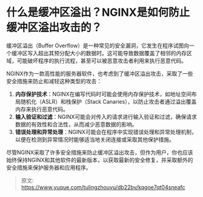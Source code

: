 # 什么是缓冲区溢出？NGINX是如何防止缓冲区溢出攻击的？

缓冲区溢出（Buffer Overflow）是一种常见的安全漏洞，它发生在程序试图向一个缓冲区写入超出其预分配大小的数据时。这可能导致数据覆盖了相邻的内存区域，可能破坏程序的执行流程，甚至可以被恶意攻击者利用来执行恶意代码。



NGINX作为一款高性能的服务器软件，也考虑到了缓冲区溢出攻击，采取了一些安全措施来防止和减轻这种类型的攻击：

1.  **内存保护技术**：NGINX在编写代码时可能会使用内存保护技术，如地址空间布局随机化（ASLR）和栈保护（Stack Canaries），以防止攻击者通过溢出覆盖内存来执行恶意代码。 
2.  **输入验证和过滤**：NGINX可能会对传入的请求进行输入验证和过滤，确保请求数据的有效性和合法性，从而减少恶意数据的影响。 
3.  **错误处理和异常处理**：NGINX可能会在程序中实现错误处理和异常处理机制，以便在检测到异常情况时能够适当地关闭连接或采取其他保护措施。 



尽管NGINX采取了许多安全措施来防止缓冲区溢出攻击，但作为用户，你也应该始终保持NGINX和其他软件的最新版本，以获取最新的安全修复，并采取额外的安全措施来保护服务器和应用程序。



> 原文: <https://www.yuque.com/tulingzhouyu/db22bv/kqgoe7qt04sneafc>